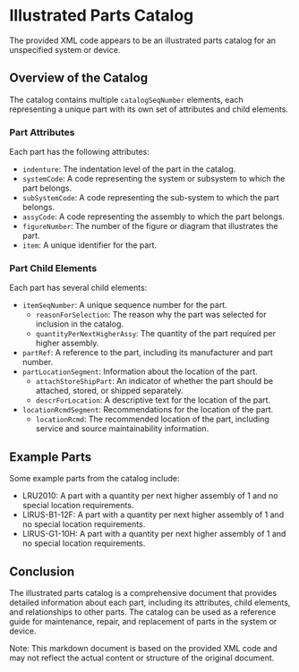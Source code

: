 # Illustrated Parts Catalog
The provided XML code appears to be an illustrated parts catalog for an unspecified system or device. 

## Overview of the Catalog
The catalog contains multiple `catalogSeqNumber` elements, each representing a unique part with its own set of attributes and child elements.

### Part Attributes
Each part has the following attributes:
* `indenture`: The indentation level of the part in the catalog.
* `systemCode`: A code representing the system or subsystem to which the part belongs.
* `subSystemCode`: A code representing the sub-system to which the part belongs.
* `assyCode`: A code representing the assembly to which the part belongs.
* `figureNumber`: The number of the figure or diagram that illustrates the part.
* `item`: A unique identifier for the part.

### Part Child Elements
Each part has several child elements:
* `itemSeqNumber`: A unique sequence number for the part.
	+ `reasonForSelection`: The reason why the part was selected for inclusion in the catalog.
	+ `quantityPerNextHigherAssy`: The quantity of the part required per higher assembly.
* `partRef`: A reference to the part, including its manufacturer and part number.
* `partLocationSegment`: Information about the location of the part.
	+ `attachStoreShipPart`: An indicator of whether the part should be attached, stored, or shipped separately.
	+ `descrForLocation`: A descriptive text for the location of the part.
* `locationRcmdSegment`: Recommendations for the location of the part.
	+ `locationRcmd`: The recommended location of the part, including service and source maintainability information.

## Example Parts
Some example parts from the catalog include:
* LRU2010: A part with a quantity per next higher assembly of 1 and no special location requirements.
* LIRUS-B1-12F: A part with a quantity per next higher assembly of 1 and no special location requirements.
* LIRUS-G1-10H: A part with a quantity per next higher assembly of 1 and no special location requirements.

## Conclusion
The illustrated parts catalog is a comprehensive document that provides detailed information about each part, including its attributes, child elements, and relationships to other parts. The catalog can be used as a reference guide for maintenance, repair, and replacement of parts in the system or device. 

Note: This markdown document is based on the provided XML code and may not reflect the actual content or structure of the original document.